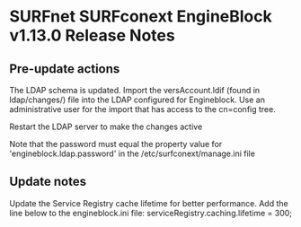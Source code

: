 # SURFnet SURFconext EngineBlock v1.13.0 Release Notes #

Pre-update actions
------------------

The LDAP schema is updated. Import the versAccount.ldif (found in ldap/changes/) file into the LDAP configured for
Engineblock. Use an administrative user for the import that has access to the cn=config tree.

Restart the LDAP server to make the changes active

Note that the password must equal the property value for 'engineblock.ldap.password' in
the /etc/surfconext/manage.ini file

Update notes
------------

Update the Service Registry cache lifetime for better performance. Add the line below to the engineblock.ini file:
serviceRegistry.caching.lifetime = 300;